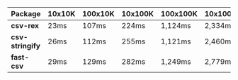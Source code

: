 | Package | 10x10K | 100x10K | 10x100K | 100x100K | 10x1000K 
|---------|---|---|---|---|---
| **csv-rex** | 23ms | 107ms | 224ms | 1,124ms | 2,334ms 
| **csv-stringify** | 26ms | 112ms | 255ms | 1,121ms | 2,460ms 
| **fast-csv** | 29ms | 129ms | 282ms | 1,249ms | 2,779ms 
